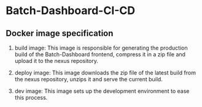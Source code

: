 # Batch-Dashboard-CI-CD

## Docker image specification
1. build image: This image is responsible for generating the production build of the Batch-Dashboard frontend, compress it in a zip file and upload it to the nexus repository.

2. deploy image: This image downloads the zip file of the latest build from the nexus repository, unzips it and serve the current build.

3. dev image: This image sets up the development environment to ease this process.